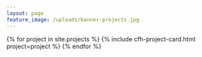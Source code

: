 ```yaml
---
layout: page
feature_image: /uploads/banner-projects.jpg
---
```


 <div class="cfh-cards">
    {% for project in site.projects %}
        {% include cfh-project-card.html project=project %}
    {% endfor %}
</div>